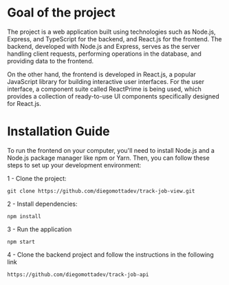 # Goal of the project

The project is a web application built using technologies such as Node.js, Express, and TypeScript for the backend, and React.js for the frontend. The backend, developed with Node.js and Express, serves as the server handling client requests, performing operations in the database, and providing data to the frontend.

On the other hand, the frontend is developed in React.js, a popular JavaScript library for building interactive user interfaces. For the user interface, a component suite called ReactPrime is being used, which provides a collection of ready-to-use UI components specifically designed for React.js.

# Installation Guide

To run the frontend on your computer, you'll need to install Node.js and a Node.js package manager like npm or Yarn. Then, you can follow these steps to set up your development environment:

  1 - Clone the project:

    git clone https://github.com/diegomottadev/track-job-view.git
  
  2 - Install dependencies:
    
    npm install
    
  3 - Run the application
  
    npm start

  4 - Clone the backend project and follow the instructions in the following link

    https://github.com/diegomottadev/track-job-api
